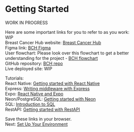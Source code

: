 # Getting Started

WORK IN PROGRESS

Here are some important links for you to refer to as you work:\
WIP\
Breast Cancer Hub website: [Breast Cancer Hub](https://www.breastcancerhub.org/)\
Figma link: [BCH Figma](https://www.figma.com/design/K6aT6FPeApf9rZLS96yapu/BCH-App?node-id=0-1&p=f)\
User flowchart: Please look over this flowchart to get a better understanding for the project - [BCH flowchart](bch_app.drawio.png)\
GitHub repository: [BCH repo](https://github.com/cssgunc/breast-cancer-hub)\
Live deployed site: WIP

Tutorials:\
React Native: [Getting started with React Native](https://reactnative.dev/docs/tutorial)\
Express: [Writing middleware with Express](https://expressjs.com/en/guide/writing-middleware.html)\
Expo: [React Native and Expo](https://docs.expo.dev/tutorial/introduction/)\
Neon/PostgreSQL: [Getting started with Neon](https://neon.tech/docs/get-started-with-neon/signing-up)\
SQL: [Introduction to SQL](https://www.w3schools.com/sql/sql_intro.asp)\
RestAPI: [Getting started with RestAPI](https://www.restapitutorial.com/)

Save these links in your browser.\
Next: [Set Up Your Environment](docs\environment_setup.md)
